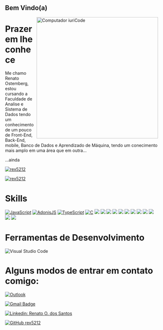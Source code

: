 ## Bem Vindo(a)

<img src="https://raw.githubusercontent.com/MicaelliMedeiros/micaellimedeiros/master/image/computer-illustration.png" min-width="400px" max-width="400px" width="400px" align="right" alt="Computador iuriCode">

# Prazer em lhe conhece


<p align="left"> 
  Me chamo Renato Ostemberg, estou cursando a Faculdade de Analise e Sistema de Dados tendo um conhecimento de um pouco de Front-End, Back-End, mobile, Banco de Dados e Aprendizado de Máquina, tendo um conecimento mais amplo em uma área que em outra...
 </p>
<p align="left"> 
 ...ainda
</p>

[![rex5212](https://github-readme-stats.vercel.app/api/top-langs/?username=rex5212&layout=compact&theme=tokyonight&hide=java,scss,gdscript)](https://github.com/rex5212/)

[![rex5212](https://github-readme-stats.vercel.app/api?username=rex5212&count_private=true&show_icons=true&theme=tokyonight)](https://github.com/rex5212/)


# Skills

[![JavaScript](https://img.shields.io/badge/JavaScript-F7DF1E?style=for-the-badge&logo=javascript&logoColor=black)](https://github.com/rex5212)
[![AdonisJS](https://img.shields.io/badge/adonisjs-%23220052.svg?style=for-the-badge&logo=adonisjs&logoColor=white)](https://github.com/rex5212)
[![TypeScript](https://img.shields.io/badge/typescript-%23007ACC.svg?style=for-the-badge&logo=typescript&logoColor=white)](https://github.com/rex5212)
[![C](https://img.shields.io/badge/C-00599C?style=for-the-badge&logo=c&logoColor=white)](https://github.com/rex5212)
<img src="https://img.shields.io/badge/Node.js-43853D?style=for-the-badge&logo=node.js&logoColor=white" />
<img src="https://img.shields.io/badge/Python-3776AB?style=for-the-badge&logo=python&logoColor=white" />
<img src="https://img.shields.io/badge/HTML5-E34F26?style=for-the-badge&logo=html5&logoColor=white" />
<img src="https://img.shields.io/badge/CSS3-1572B6?style=for-the-badge&logo=css3&logoColor=white" />
<img src="https://img.shields.io/badge/Bootstrap-563D7C?style=for-the-badge&logo=bootstrap&logoColor=white" />
<img src="https://img.shields.io/badge/Kotlin-0095D5?style=for-the-badge&logo=kotlin&logoColor=white" />
<img src="https://img.shields.io/badge/Flutter-02569B?style=for-the-badge&logo=flutter&logoColor=white" />
<img src="https://img.shields.io/badge/Dart-0175C2?style=for-the-badge&logo=dart&logoColor=white" />
<img src="https://img.shields.io/badge/React_Native-20232A?style=for-the-badge&logo=react&logoColor=61DAFB" />
<img src="https://img.shields.io/badge/Git-E34F26?style=for-the-badge&logo=git&logoColor=white" />
<img src="https://img.shields.io/badge/SQLite-07405E?style=for-the-badge&logo=sqlite&logoColor=white" />
<img src="https://img.shields.io/badge/MySQL-005C84?style=for-the-badge&logo=mysql&logoColor=white" />



# Ferramentas de Desenvolvimento

 ![Visual Studio Code](https://img.shields.io/badge/-Visual%20Studio%20Code-333333?style=flat&logo=visual-studio-code&logoColor=007ACC)



# Alguns modos de entrar em contato comigo:


[![Outlook](https://img.shields.io/badge/renatosantosv12@hotmail.com-0078D4?style=for-the-badge&logo=microsoft-outlook&logoColor=white&link=renatosantos@hotmail.com)](mailto:renatosantosv12@hotmail.com)

[![Gmail Badge](https://img.shields.io/badge/-xrexv158925lpo@gmail.com-006bed?style=flat-square&logo=Gmail&logoColor=white&link=mailto:xrexv158925lpo@gmail.com)](mailto:xrexv158925lpo@gmail.com) 

[![Linkedin: Renato O. dos Santos](https://img.shields.io/badge/-Renato_O._dos_Santos-blue?style=flat-square&logo=Linkedin&logoColor=white&link=https://www.linkedin.com/in/renato-ostemberg-dos-santos-aa8b24249/)](https://www.linkedin.com/in/renato-ostemberg-dos-santos-aa8b24249/)</a>

[![GitHub rex5212]( https://img.shields.io/github/followers/rex5212?label=follow&style=social)](https://github.com/rex5212)
</p>  


